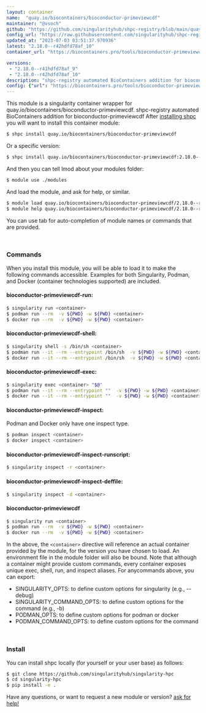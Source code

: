 ```yaml
---
layout: container
name:  "quay.io/biocontainers/bioconductor-primeviewcdf"
maintainer: "@vsoch"
github: "https://github.com/singularityhub/shpc-registry/blob/main/quay.io/biocontainers/bioconductor-primeviewcdf/container.yaml"
config_url: "https://raw.githubusercontent.com/singularityhub/shpc-registry/main/quay.io/biocontainers/bioconductor-primeviewcdf/container.yaml"
updated_at: "2023-07-03 03:51:37.970936"
latest: "2.18.0--r42hdfd78af_10"
container_url: "https://biocontainers.pro/tools/bioconductor-primeviewcdf"

versions:
 - "2.18.0--r41hdfd78af_9"
 - "2.18.0--r42hdfd78af_10"
description: "shpc-registry automated BioContainers addition for bioconductor-primeviewcdf"
config: {"url": "https://biocontainers.pro/tools/bioconductor-primeviewcdf", "maintainer": "@vsoch", "description": "shpc-registry automated BioContainers addition for bioconductor-primeviewcdf", "latest": {"2.18.0--r42hdfd78af_10": "sha256:aed6718598157afa26fbb8d4e7dcbdb809f03825efedbac865b9769473476f54"}, "tags": {"2.18.0--r41hdfd78af_9": "sha256:ae864a33b326689a1ffe23b9f95f77d6807677c9684588f0d3ef9c5b586e9ea6", "2.18.0--r42hdfd78af_10": "sha256:aed6718598157afa26fbb8d4e7dcbdb809f03825efedbac865b9769473476f54"}, "docker": "quay.io/biocontainers/bioconductor-primeviewcdf"}
---
```


This module is a singularity container wrapper for quay.io/biocontainers/bioconductor-primeviewcdf.
shpc-registry automated BioContainers addition for bioconductor-primeviewcdf
After [installing shpc](#install) you will want to install this container module:


```bash
$ shpc install quay.io/biocontainers/bioconductor-primeviewcdf
```

Or a specific version:

```bash
$ shpc install quay.io/biocontainers/bioconductor-primeviewcdf:2.18.0--r42hdfd78af_10
```

And then you can tell lmod about your modules folder:

```bash
$ module use ./modules
```

And load the module, and ask for help, or similar.

```bash
$ module load quay.io/biocontainers/bioconductor-primeviewcdf/2.18.0--r42hdfd78af_10
$ module help quay.io/biocontainers/bioconductor-primeviewcdf/2.18.0--r42hdfd78af_10
```

You can use tab for auto-completion of module names or commands that are provided.

<br>

### Commands

When you install this module, you will be able to load it to make the following commands accessible.
Examples for both Singularity, Podman, and Docker (container technologies supported) are included.

#### bioconductor-primeviewcdf-run:

```bash
$ singularity run <container>
$ podman run --rm  -v ${PWD} -w ${PWD} <container>
$ docker run --rm  -v ${PWD} -w ${PWD} <container>
```

#### bioconductor-primeviewcdf-shell:

```bash
$ singularity shell -s /bin/sh <container>
$ podman run --it --rm --entrypoint /bin/sh  -v ${PWD} -w ${PWD} <container>
$ docker run --it --rm --entrypoint /bin/sh  -v ${PWD} -w ${PWD} <container>
```

#### bioconductor-primeviewcdf-exec:

```bash
$ singularity exec <container> "$@"
$ podman run --it --rm --entrypoint ""  -v ${PWD} -w ${PWD} <container> "$@"
$ docker run --it --rm --entrypoint ""  -v ${PWD} -w ${PWD} <container> "$@"
```

#### bioconductor-primeviewcdf-inspect:

Podman and Docker only have one inspect type.

```bash
$ podman inspect <container>
$ docker inspect <container>
```

#### bioconductor-primeviewcdf-inspect-runscript:

```bash
$ singularity inspect -r <container>
```

#### bioconductor-primeviewcdf-inspect-deffile:

```bash
$ singularity inspect -d <container>
```



#### bioconductor-primeviewcdf

```bash
$ singularity run <container>
$ podman run --rm  -v ${PWD} -w ${PWD} <container>
$ docker run --rm  -v ${PWD} -w ${PWD} <container>
```


In the above, the `<container>` directive will reference an actual container provided
by the module, for the version you have chosen to load. An environment file in the
module folder will also be bound. Note that although a container
might provide custom commands, every container exposes unique exec, shell, run, and
inspect aliases. For anycommands above, you can export:

 - SINGULARITY_OPTS: to define custom options for singularity (e.g., --debug)
 - SINGULARITY_COMMAND_OPTS: to define custom options for the command (e.g., -b)
 - PODMAN_OPTS: to define custom options for podman or docker
 - PODMAN_COMMAND_OPTS: to define custom options for the command

<br>

### Install

You can install shpc locally (for yourself or your user base) as follows:

```bash
$ git clone https://github.com/singularityhub/singularity-hpc
$ cd singularity-hpc
$ pip install -e .
```

Have any questions, or want to request a new module or version? [ask for help!](https://github.com/singularityhub/singularity-hpc/issues)